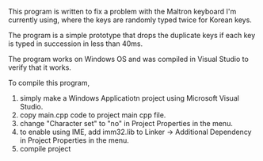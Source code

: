 This program is written to fix a problem with the Maltron keyboard I'm currently using, where the keys are randomly typed twice for Korean keys.

The program is a simple prototype that drops the duplicate keys if each key is typed in succession in less than 40ms.

The program works on Windows OS and was compiled in Visual Studio to verify that it works.

To compile this program,
1. simply make a Windows Applicatiotn project using Microsoft Visual Studio.
2. copy main.cpp code to project main cpp file.
3. change "Character set" to "no" in Project Properties in the menu.
4. to enable using IME, add imm32.lib to Linker -> Additional Dependency in  Project Properties in the menu.
5. compile project
